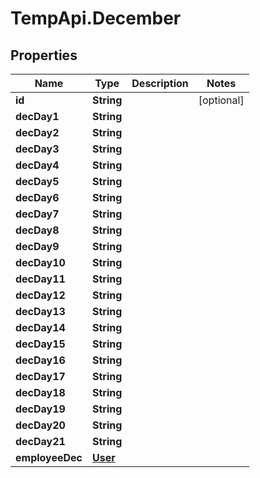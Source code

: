 # TempApi.December

## Properties

Name | Type | Description | Notes
------------ | ------------- | ------------- | -------------
**id** | **String** |  | [optional] 
**decDay1** | **String** |  | 
**decDay2** | **String** |  | 
**decDay3** | **String** |  | 
**decDay4** | **String** |  | 
**decDay5** | **String** |  | 
**decDay6** | **String** |  | 
**decDay7** | **String** |  | 
**decDay8** | **String** |  | 
**decDay9** | **String** |  | 
**decDay10** | **String** |  | 
**decDay11** | **String** |  | 
**decDay12** | **String** |  | 
**decDay13** | **String** |  | 
**decDay14** | **String** |  | 
**decDay15** | **String** |  | 
**decDay16** | **String** |  | 
**decDay17** | **String** |  | 
**decDay18** | **String** |  | 
**decDay19** | **String** |  | 
**decDay20** | **String** |  | 
**decDay21** | **String** |  | 
**employeeDec** | [**User**](User.md) |  | 



